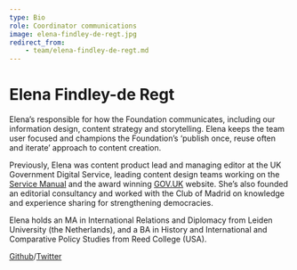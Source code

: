 ```yaml
---
type: Bio
role: Coordinator communications
image: elena-findley-de-regt.jpg
redirect_from:
    - team/elena-findley-de-regt.md
---
```


# Elena Findley-de Regt

Elena’s responsible for how the Foundation communicates, including our information design, content strategy and storytelling. Elena keeps the team user focused and champions the Foundation’s ‘publish once, reuse often and iterate’ approach to content creation.

Previously, Elena was content product lead and managing editor at the UK Government Digital Service, leading content design teams working on the [Service Manual](https://www.gov.uk/service-manual) and the award winning [GOV.UK](https://www.gov.uk/) website. She’s also founded an editorial consultancy and worked with the Club of Madrid on knowledge and experience sharing for strengthening democracies.

Elena holds an MA in International Relations and Diplomacy from Leiden University (the Netherlands), and a BA in History and International and Comparative Policy Studies from Reed College (USA).

[Github](https://github.com/ElenaFdR)/[Twitter](https://twitter.com/ejfdr)
